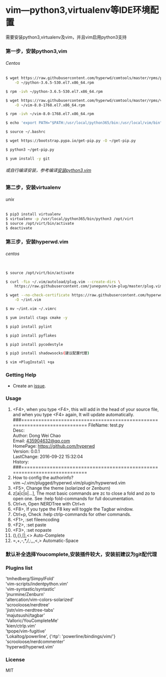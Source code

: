 # vim—python3,virtualenv等IDE环境配置                                                         
需要安装python3,virtualenv及vim，并且vim启用python3支持
### 第一步，安装python3,vim

###### Centos
```sh
$ wget https://raw.githubusercontent.com/hyperwd/comtools/master/rpms/python3/python-3.6.5-530.el7.x86_64.rpm \
    -O ~/python-3.6.5-530.el7.x86_64.rpm

$ rpm -ivh ~/python-3.6.5-530.el7.x86_64.rpm

$ wget https://raw.githubusercontent.com/hyperwd/comtools/master/rpms/vim/vim-8.0-1768.el7.x86_64.rpm \
    -O ~/vim-8.0-1768.el7.x86_64.rpm

$ rpm -ivh ~/vim-8.0-1768.el7.x86_64.rpm

$ echo 'export PATH="$PATH:/usr/local/python365/bin:/usr/local/vim/bin"' >> ~/.bashrc

$ source ~/.bashrc

$ wget https://bootstrap.pypa.io/get-pip.py -O ~/get-pip.py

$ python3 ~/get-pip.py

$ yum install -y git

```
###### 或自行编译安装，参考编译[安装python3,vim]()

### 第二步，安装virtualenv
###### unix
```sh
$ pip3 install virtualenv
$ virtualenv -p /usr/local/python365/bin/python3 /opt/virt
$ source /opt/virt/bin/activate
$ deactivate
```

### 第三步，安装hyperwd.vim

###### centos

```sh

$ source /opt/virt/bin/activate

$ curl -fLo ~/.vim/autoload/plug.vim --create-dirs \
    https://raw.githubusercontent.com/junegunn/vim-plug/master/plug.vim 

$ wget --no-check-certificate https://raw.githubusercontent.com/hyperwd/hyperwd.vim/master/int.vim \
    -O ~/int.vim

$ mv ~/int.vim ~/.vimrc

$ yum install ctags cmake -y

$ pip3 install pylint

$ pip3 install pyflakes

$ pip3 install pycodestyle

$ pip3 install shadowsocks(建议配置代理)

$ vim +PlugInstall +qa


```

### Getting Help

- Create an [issue](https://github.com/hyperwd/hyperwd.vim/issues/new).

### Usage

1.  \<F4\>, when you type \<F4\>, this will add in the head of your source 
file, and when you type \<F4\> again, It will update automatically.
 ###==========================================================================
 FileName: test.py                                                          
 Desc:                                                               
 Author: Dong Wei Chao                                                 
 Email: 435904632@qq.com                                              
 HomePage: https://github.com/hyperwd                                    
 Version: 0.0.1                                                         
 LastChange: 2016-09-22 15:32:04                                           
 History:                                                               
 ###==========================================================================
2. How to config the authorinfo?   
    vim ~/.vim/plugged/hyperwd.vim/plugin/hypwerwd.vim
3.  \<F5\>, Change the theme (solarized or Zenburn)   
4.  z[a|c|o|...], The most basic commands are zc to close a fold and zo to 
open one. See :help fold-commands for full documentation.
5.  Ctrl+n,  Open NERDTree with Ctrl+n
6.  \<F8\>,    If you type the F8 key will toggle the Tagbar window.
7.  Ctrl+p,   Check :help ctrlp-commands for other commands.
8.  \<F1\>,   :set fileencoding
9.  \<F2\>,   :set paste 
10.  \<F3\>,   :set nopaste   
11.  (),{},[],<> Auto-Complete      
12.  =,+,-,*,/,:,,,<,> Automatic-Space         


### 默认补全选择Youcomplete,安装插件较大，安装前建议为git配代理


### Plugins list

   'tmhedberg/SimpylFold'                                  
   'vim-scripts/indentpython.vim'                          
   'vim-syntastic/syntastic'                                          
   'jnurmine/Zenburn'                                      
   'altercation/vim-colors-solarized'                      
   'scrooloose/nerdtree'                                   
   'jistr/vim-nerdtree-tabs'                               
   'majutsushi/tagbar'  
   'Valloric/YouCompleteMe'  
   'kien/ctrlp.vim'                                        
   'tpope/vim-fugitive'                                    
   'Lokaltog/powerline', \{'rtp': 'powerline/bindings/vim/'\}   
   'scrooloose/nerdcommenter'                              
   'hyperwd/hyperwd.vim'                                   

### License

MIT

